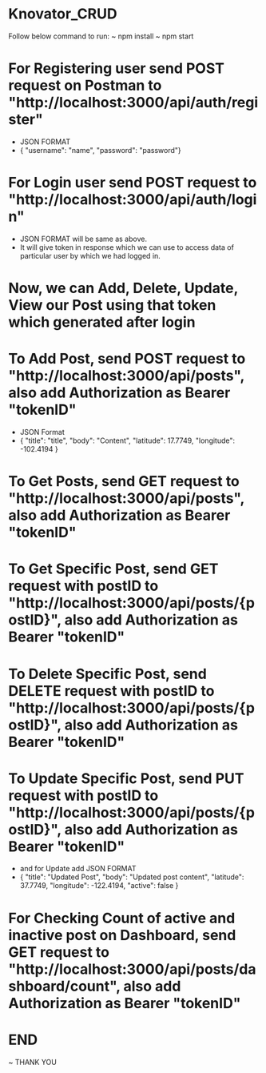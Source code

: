 # Knovator_CRUD
Follow below command to run:
~ npm install
~ npm start

#  For Registering user send POST request on Postman to "http://localhost:3000/api/auth/register" 
- JSON FORMAT
- { "username": "name", "password": "password"}

# For Login user send POST request to "http://localhost:3000/api/auth/login"
- JSON FORMAT will be same as above.
- It will give token in response which we can use to access data of particular user by which we had logged in.

# Now, we can Add, Delete, Update, View our Post using that token which generated after login
# To Add Post, send POST request to "http://localhost:3000/api/posts", also add Authorization as Bearer "tokenID"
- JSON Format
- {
    "title": "title",
    "body": "Content",
    "latitude": 17.7749,
    "longitude": -102.4194
}

# To Get Posts, send GET request to "http://localhost:3000/api/posts", also add Authorization as Bearer "tokenID"
# To Get Specific Post, send GET request with postID to "http://localhost:3000/api/posts/{postID}", also add Authorization as Bearer "tokenID"
# To Delete Specific Post, send DELETE request with postID to "http://localhost:3000/api/posts/{postID}", also add Authorization as Bearer "tokenID"
# To Update Specific Post, send PUT request with postID to "http://localhost:3000/api/posts/{postID}", also add Authorization as Bearer "tokenID"
- and for Update add JSON FORMAT
- {
  "title": "Updated Post",
  "body": "Updated post content",
  "latitude": 37.7749,
  "longitude": -122.4194,
  "active": false
}

# For Checking Count of active and inactive post on Dashboard, send GET request to "http://localhost:3000/api/posts/dashboard/count", also add Authorization as Bearer "tokenID"

# END

~ THANK YOU
